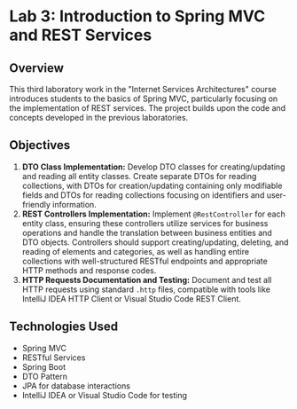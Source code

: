 # Lab 3: Introduction to Spring MVC and REST Services

## Overview

This third laboratory work in the "Internet Services Architectures" course introduces students to the basics of Spring MVC, particularly focusing on the implementation of REST services. The project builds upon the code and concepts developed in the previous laboratories.

## Objectives

1. **DTO Class Implementation:** Develop DTO classes for creating/updating and reading all entity classes. Create separate DTOs for reading collections, with DTOs for creation/updating containing only modifiable fields and DTOs for reading collections focusing on identifiers and user-friendly information.
2. **REST Controllers Implementation:** Implement `@RestController` for each entity class, ensuring these controllers utilize services for business operations and handle the translation between business entities and DTO objects. Controllers should support creating/updating, deleting, and reading of elements and categories, as well as handling entire collections with well-structured RESTful endpoints and appropriate HTTP methods and response codes.
3. **HTTP Requests Documentation and Testing:** Document and test all HTTP requests using standard `.http` files, compatible with tools like IntelliJ IDEA HTTP Client or Visual Studio Code REST Client.

## Technologies Used

- Spring MVC
- RESTful Services
- Spring Boot
- DTO Pattern
- JPA for database interactions
- IntelliJ IDEA or Visual Studio Code for testing
